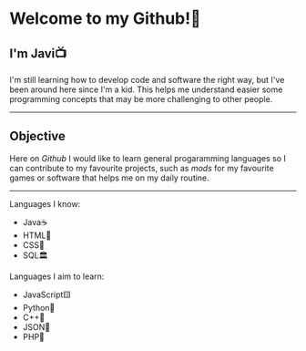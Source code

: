 # **Welcome to my Github!💫**

 ## I'm Javi📺
I'm still learning how to develop code and software the right way, but I've been around here since I'm a kid. This helps me understand easier some programming concepts that may be more challenging to other people.
***
 ## Objective
Here on _Github_ I would like to learn general progaramming languages so I can contribute to my favourite projects, such as _mods_ for my favourite games or software that helps me on my daily routine.
***

Languages I know:
- Java☕
- HTML📃
- CSS🌈
- SQL🏛️

Languages I aim to learn:
- JavaScript🟨
- Python🐍
- C++🔢
- JSON📕
- PHP🐘
